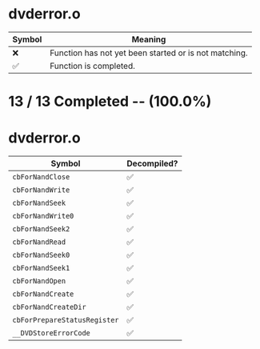 # dvderror.o
| Symbol | Meaning 
| ------------- | ------------- 
| :x: | Function has not yet been started or is not matching. 
| :white_check_mark: | Function is completed. 


# 13 / 13 Completed -- (100.0%)
# dvderror.o
| Symbol | Decompiled? |
| ------------- | ------------- |
| `cbForNandClose` | :white_check_mark: |
| `cbForNandWrite` | :white_check_mark: |
| `cbForNandSeek` | :white_check_mark: |
| `cbForNandWrite0` | :white_check_mark: |
| `cbForNandSeek2` | :white_check_mark: |
| `cbForNandRead` | :white_check_mark: |
| `cbForNandSeek0` | :white_check_mark: |
| `cbForNandSeek1` | :white_check_mark: |
| `cbForNandOpen` | :white_check_mark: |
| `cbForNandCreate` | :white_check_mark: |
| `cbForNandCreateDir` | :white_check_mark: |
| `cbForPrepareStatusRegister` | :white_check_mark: |
| `__DVDStoreErrorCode` | :white_check_mark: |
